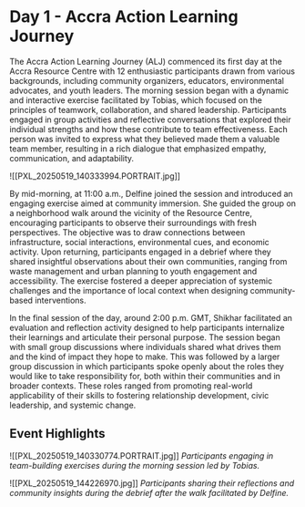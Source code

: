 # Day 1 - Accra Action Learning Journey

The Accra Action Learning Journey (ALJ) commenced its first day at the Accra Resource Centre with 12 enthusiastic participants drawn from various backgrounds, including community organizers, educators, environmental advocates, and youth leaders. The morning session began with a dynamic and interactive exercise facilitated by Tobias, which focused on the principles of teamwork, collaboration, and shared leadership. Participants engaged in group activities and reflective conversations that explored their individual strengths and how these contribute to team effectiveness. Each person was invited to express what they believed made them a valuable team member, resulting in a rich dialogue that emphasized empathy, communication, and adaptability.

![[PXL_20250519_140333994.PORTRAIT.jpg]]

By mid-morning, at 11:00 a.m., Delfine joined the session and introduced an engaging exercise aimed at community immersion. She guided the group on a neighborhood walk around the vicinity of the Resource Centre, encouraging participants to observe their surroundings with fresh perspectives. The objective was to draw connections between infrastructure, social interactions, environmental cues, and economic activity. Upon returning, participants engaged in a debrief where they shared insightful observations about their own communities, ranging from waste management and urban planning to youth engagement and accessibility. The exercise fostered a deeper appreciation of systemic challenges and the importance of local context when designing community-based interventions.


In the final session of the day, around 2:00 p.m. GMT, Shikhar facilitated an evaluation and reflection activity designed to help participants internalize their learnings and articulate their personal purpose. The session began with small group discussions where individuals shared what drives them and the kind of impact they hope to make. This was followed by a larger group discussion in which participants spoke openly about the roles they would like to take responsibility for, both within their communities and in broader contexts. These roles ranged from promoting real-world applicability of their skills to fostering relationship development, civic leadership, and systemic change.

## Event Highlights
![[PXL_20250519_140330774.PORTRAIT.jpg]]
*Participants engaging in team-building exercises during the morning session led by Tobias.*

![[PXL_20250519_144226970.jpg]]
*Participants sharing their reflections and community insights during the debrief after the walk facilitated by Delfine.*

